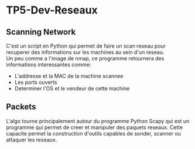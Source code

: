 # TP5-Dev-Reseaux
## Scanning Network
C'est un script en Python qui permet de faire un scan reseau pour recuperer des informations sur les machines
au sein d'un reseau.   
Un peu comme a l'image de nmap, ce programme retournera des informations interessantes comme:
- L'addresse et la MAC de la machine scannee
- Les ports ouverts
- Determiner l'OS et le vendeur de cette machine   


## Packets
L'algo tourne principalement autour du programme Python Scapy qui est un programme qui permet de creer et 
manipuler des paquets reseaux. Cette capacite permet la construction d'outils capables de sonder, scanner ou attaquer
les reseaux. 
  
